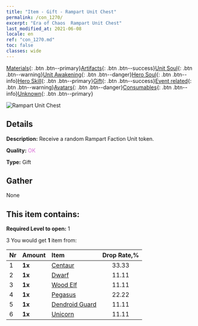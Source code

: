 ```yaml
---
title: "Item - Gift - Rampart Unit Chest"
permalink: /con_1270/
excerpt: "Era of Chaos  Rampart Unit Chest"
last_modified_at: 2021-06-08
locale: en
ref: "con_1270.md"
toc: false
classes: wide
---
```

 [Materials](/Items/){: .btn .btn--primary}[Artifacts](/Items/Artifacts/){: .btn .btn--success}[Unit Soul](/Items/UnitSoul/){: .btn .btn--warning}[Unit Awakening](/Items/UnitAwakening/){: .btn .btn--danger}[Hero Soul](/Items/HeroSoul/){: .btn .btn--info}[Hero Skill](/Items/HeroSkill/){: .btn .btn--primary}[Gift](/Items/Gift/){: .btn .btn--success}[Event related](/Items/Events/){: .btn .btn--warning}[Avatars](/Items/Avatars/){: .btn .btn--danger}[Consumables](/Items/Consumables/){: .btn .btn--info}[Unknown](/Items/Unknown/){: .btn .btn--primary}

 ![Rampart Unit Chest](/images/t/i_904002.png)

## Details
 **Description:** Receive a random Rampart Faction Unit token.

 **Quality:** <span style="color: #DA70D6">OK</span>

 **Type:** Gift

## Gather

  None

## This item contains:

 **Required Level to open:** 1

 3 You would get **1** item  from:

  | Nr | Amount |     Item    | Drop Rate,% |
  |:---|:-------|:------------|:---------:|
  | 1 |  **1x** | [Centaur](/Items/unt_199/) | 33.33 | 
  | 2 |  **1x** | [Dwarf](/Items/unt_200/) | 11.11 | 
  | 3 |  **1x** | [Wood Elf](/Items/unt_201/) | 11.11 | 
  | 4 |  **1x** | [Pegasus](/Items/unt_202/) | 22.22 | 
  | 5 |  **1x** | [Dendroid Guard](/Items/unt_203/) | 11.11 | 
  | 6 |  **1x** | [Unicorn](/Items/unt_204/) | 11.11 | 
